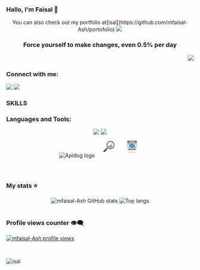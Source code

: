 ### Hallo, I'm Faisal 👋
<p align="center">
You can also check out my portfolio at[isal](https://github.com/mfaisal-Ash/portofolio)
  <img src="https://github.com/mfaisal-Ash/Portofolio/blob/master/public/user.png" />
</p>

<h3 align="center">Force yourself to make changes, even 0.5% per day</h3>

<p align="right">
<img src="https://github-readme-stats.vercel.app/api?username=mfaisal-Ash&show_icons=true&icon_color=CE1D2D&text_color=718096&bg_color=00000000&hide_title=true&hide_border=true" />
</p>

<h3 align="left">Connect with me:</h3>
<p align="left">
<a href="https://www.linkedin.com/in/muhammad-faisal-ashshidiq/" target="blank"> <img src="https://skillicons.dev/icons?i=linkedin" /></a>
<a href="https://www.instagram.com/faisal_shishidiq/?hl=id#" target="blank"><img src="https://skillicons.dev/icons?i=instagram" /></a>
</p>

### SKILLS ###
<h3 align="left">Languages and Tools:</h3>
<div align="center">
    <img src="https://skillicons.dev/icons?i=laravel,html,css,tailwindcss,github,git,python" />
    <img src="https://skillicons.dev/icons?i=nodejs,javascript,express,mysql,postman,php,go" /><br>
    <img src="https://github.com/user-attachments/assets/0b09bbce-ed7d-412b-b541-5cad3a41b96c" alt="Apidog logo" style="width:48px; height:48px; margin: 5px;" />
    <img src="https://github.com/mfaisal-Ash/mfaisal-Ash/blob/main/assets/png/Logo-analysis.jpg" alt="Logo Analysis" style="width:48px; height:48px; margin: 5px;" />
    <img src="https://github.com/mfaisal-Ash/mfaisal-Ash/blob/main/assets/png/data-engineerLogo.jpg" alt="Logo Engineer" style="width:48px; height:48px; margin: 5px;" />
<br>
</div>



<br>
<br>
<!-- <img src="https://user-images.githubusercontent.com/74038190/213910845-af37a709-8995-40d6-be59-724526e3c3d7.gif" width="900"> -->


### My stats ⭐ ###

<div align="center">
<img alt="mfaisal-Ash GitHub stats" src="https://github-readme-stats.vercel.app/api?username=mfaisal-Ash&show_icons=true&theme=transparent"/>
<img alt="Top langs" src="https://github-readme-stats.vercel.app/api/top-langs/?username=mfaisal-Ash&layout=compact&&langs_count=8"/>
</div>
</br>

### Profile views counter 👁️‍🗨️
[![mfaisal-Ash profile views](https://u8views.com/api/v1/github/profiles/7869344/views/day-week-month-total-count.svg)](https://u8views.com/github/mfaisal-Ash)

<br>
<p><img src="https://github-readme-stats.vercel.app/api/top-langs/?username=mfaisal-Ash&show_icons=true&locale\&hide_progress=true" alt="isal"/></p>
<br>

